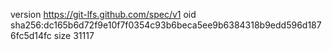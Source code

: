 version https://git-lfs.github.com/spec/v1
oid sha256:dc165b6d72f9e10f7f0354c93b6beca5ee9b6384318b9edd596d1876fc5d14fc
size 31117
